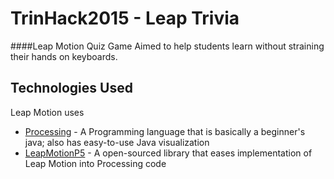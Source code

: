 # TrinHack2015 - Leap Trivia
####Leap Motion Quiz Game
Aimed to help students learn without straining their hands on keyboards.


Technologies Used
--------------
Leap Motion uses
- [Processing] - A Programming language that is basically a beginner's java; also has easy-to-use Java visualization
- [LeapMotionP5] - A open-sourced library that eases implementation of Leap Motion into Processing code


[Processing]: https://processing.org/
[LeapMotionP5]: https://github.com/mrzl/LeapMotionP5
